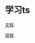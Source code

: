 # 学习ts

[文档](https://24kcs.github.io/vue3_study/chapter2/1_type.html#类型断言)

[视频](https://www.zhihu.com/education/video-course/1487063043724566528)

